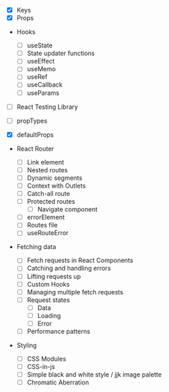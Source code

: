- [x] Keys
- [x] Props

- Hooks

  - [ ] useState
  - [ ] State updater functions
  - [ ] useEffect
  - [ ] useMemo
  - [ ] useRef
  - [ ] useCallback
  - [ ] useParams

- [ ] React Testing Library

- [ ] propTypes
- [x] defaultProps

- React Router

  - [ ] Link element
  - [ ] Nested routes
  - [ ] Dynamic segments
  - [ ] Context with Outlets
  - [ ] Catch-all route
  - [ ] Protected routes
    - [ ] Navigate component
  - [ ] errorElement
  - [ ] Routes file
  - [ ] useRouteError

- Fetching data

  - [ ] Fetch requests in React Components
  - [ ] Catching and handling errors
  - [ ] Lifting requests up
  - [ ] Custom Hooks
  - [ ] Managing multiple fetch requests
  - [ ] Request states
    - [ ] Data
    - [ ] Loading
    - [ ] Error
  - [ ] Performance patterns

- Styling

  - [ ] CSS Modules
  - [ ] CSS-in-js
  - [ ] Simple black and white style / jjk image palette
  - [ ] Chromatic Aberration

